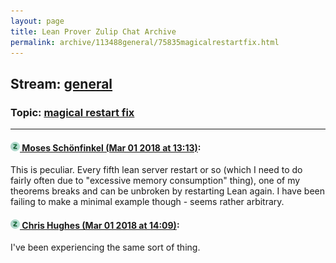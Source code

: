 ```yaml
---
layout: page
title: Lean Prover Zulip Chat Archive 
permalink: archive/113488general/75835magicalrestartfix.html
---
```


## Stream: [general](index.html)
### Topic: [magical restart fix](75835magicalrestartfix.html)

---

#### [![Click to go to Zulip](../../assets/img/zulip2.png) Moses Schönfinkel (Mar 01 2018 at 13:13)](https://leanprover.zulipchat.com/#narrow/stream/113488-general/topic/magical%20restart%20fix/near/123135366):
This is peculiar. Every fifth lean server restart or so (which I need to do fairly often due to "excessive memory consumption" thing), one of my theorems breaks and can be unbroken by restarting Lean again. I have been failing to make a minimal example though - seems rather arbitrary.

#### [![Click to go to Zulip](../../assets/img/zulip2.png) Chris Hughes (Mar 01 2018 at 14:09)](https://leanprover.zulipchat.com/#narrow/stream/113488-general/topic/magical%20restart%20fix/near/123137019):
I've been experiencing the same sort of thing.

